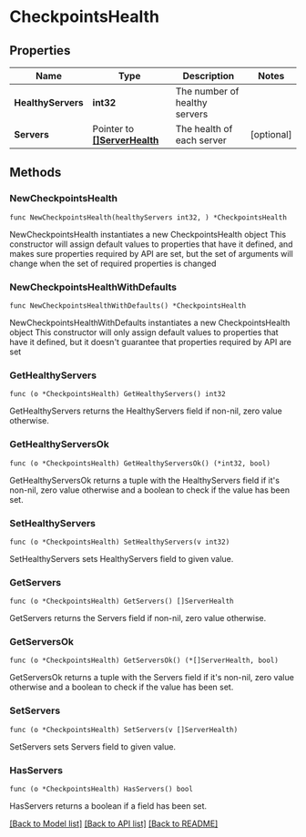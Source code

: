 # CheckpointsHealth

## Properties

Name | Type | Description | Notes
------------ | ------------- | ------------- | -------------
**HealthyServers** | **int32** | The number of healthy servers | 
**Servers** | Pointer to [**[]ServerHealth**](ServerHealth.md) | The health of each server | [optional] 

## Methods

### NewCheckpointsHealth

`func NewCheckpointsHealth(healthyServers int32, ) *CheckpointsHealth`

NewCheckpointsHealth instantiates a new CheckpointsHealth object
This constructor will assign default values to properties that have it defined,
and makes sure properties required by API are set, but the set of arguments
will change when the set of required properties is changed

### NewCheckpointsHealthWithDefaults

`func NewCheckpointsHealthWithDefaults() *CheckpointsHealth`

NewCheckpointsHealthWithDefaults instantiates a new CheckpointsHealth object
This constructor will only assign default values to properties that have it defined,
but it doesn't guarantee that properties required by API are set

### GetHealthyServers

`func (o *CheckpointsHealth) GetHealthyServers() int32`

GetHealthyServers returns the HealthyServers field if non-nil, zero value otherwise.

### GetHealthyServersOk

`func (o *CheckpointsHealth) GetHealthyServersOk() (*int32, bool)`

GetHealthyServersOk returns a tuple with the HealthyServers field if it's non-nil, zero value otherwise
and a boolean to check if the value has been set.

### SetHealthyServers

`func (o *CheckpointsHealth) SetHealthyServers(v int32)`

SetHealthyServers sets HealthyServers field to given value.


### GetServers

`func (o *CheckpointsHealth) GetServers() []ServerHealth`

GetServers returns the Servers field if non-nil, zero value otherwise.

### GetServersOk

`func (o *CheckpointsHealth) GetServersOk() (*[]ServerHealth, bool)`

GetServersOk returns a tuple with the Servers field if it's non-nil, zero value otherwise
and a boolean to check if the value has been set.

### SetServers

`func (o *CheckpointsHealth) SetServers(v []ServerHealth)`

SetServers sets Servers field to given value.

### HasServers

`func (o *CheckpointsHealth) HasServers() bool`

HasServers returns a boolean if a field has been set.


[[Back to Model list]](../README.md#documentation-for-models) [[Back to API list]](../README.md#documentation-for-api-endpoints) [[Back to README]](../README.md)


